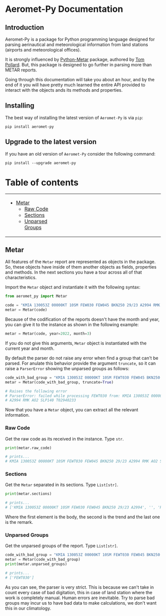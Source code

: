 # Aeromet-Py Documentation

## Introduction

Aeromet-Py is a package for Python programming language designed for parsing aerinautical and
meteorological information from land stations (airports and meteorological offices).

It is strongly influenced by [Python-Metar][python-metar] package, authored by [Tom Pollard][tom-pollard]. 
But, this package is designed to go further in parsing more than METAR reports.

[python-metar]: https://github.com/python-metar/python-metar
[tom-pollard]: https://github.com/tomp

Going through this documentation will take you about an hour, and by the end of it you will have pretty much 
learned the entire API provided to interact with the objects ands its methods and properties.

## Installing

The best way of installing the latest version of `Aeromet-Py` is via `pip`:

```
pip install aeromet-py
```

## Upgrade to the latest version

If you have an old version of `Aeromet-Py` consider the following command:

```
pip install --upgrade aeromet-py
```

# Table of contents

<table>
<tr><td width=33% valign=top>

* [Metar](#metar)
  * [Raw Code](#raw-code)
  * [Sections](#sections)
  * [Unparsed Groups](#unparsed-groups)

</td>
<td width=33% valign=top>
</td>
<td valign=top>
</td>
</tr>
</table>

## Metar

All features of the `Metar` report are represented as objects in the package. So, these objects have inside
of them another objects as fields, properties and methods. In the next sections you have a tour across all of 
that characteristics. 

Import the `Metar` object and instantiate it with the following syntax:

```python
from aeromet_py import Metar

code = "KMIA 130053Z 00000KT 10SM FEW030 FEW045 BKN250 29/23 A2994 RMK AO2 SLP140 T02940233"
metar = Metar(code)
```

Because of the codification of the reports doesn't have the month and year, you can give it to the instance
as shown in the following example:

```python
metar = Metar(code, year=2022, month=3)
```

If you do not give this arguments, `Metar` object is instantiated with the current year and month.

By default the parser do not raise any error when find a group that can't be parsed. For anulate this
behavior provide the argument `truncate`, so it can raise a `ParserError` showing the unparsed groups
as follows:

```python
code_with_bad_group = "KMIA 130053Z 00000KT 10SM FEWT030 FEW045 BKN250 29/23 A2994 RMK AO2 SLP140 T02940233"
metar = Metar(code_with_bad_group, truncate=True)

# Raises the following error
# ParserError: failed while processing FEWT030 from: KMIA 130053Z 00000KT 10SM FEWT030 FEW045 BKN250 29/23
# A2994 RMK AO2 SLP140 T02940233
```

Now that you have a `Metar` object, you can extract all the relevant information.

### Raw Code

Get the raw code as its received in the instance. Type `str`.

```python
print(metar.raw_code)

# prints...
# KMIA 130053Z 00000KT 10SM FEWT030 FEW045 BKN250 29/23 A2994 RMK AO2 SLP140 T02940233
```

### Sections

Get the `Metar` separated in its sections. Type `List[str]`.

```python
print(metar.sections)

# prints...
# ['KMIA 130053Z 00000KT 10SM FEW030 FEW045 BKN250 29/23 A2994', '', 'RMK AO2 SLP140 T02940233']
```

Where the first element is the body, the second is the trend and the last one is the remark.

### Unparsed Groups

Get the unparsed groups of the report. Type `List[str]`.

```python
code_with_bad_group = "KMIA 130053Z 00000KT 10SM FEWT030 FEW045 BKN250 29/23 A2994 RMK AO2 SLP140 T02940233"
metar = Metar(code_with_bad_group)
print(metar.unparsed_groups)

# prints...
# ['FEWT030']
```

As you can see, the parser is very strict. This is because we can't take in count every case of bad 
digitation, this in case of land station where the work is completely manual. Human errors are inevitable.
Try to parse bad groups may incur us to have bad data to make calculations, we don't want this in our
climatology.